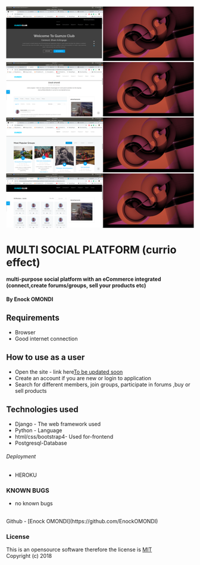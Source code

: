 ![Landing page](4landing.png)
![user profile](1landing.png)
![most popular groups](3landing.png)
![Members](2landing.png)

# MULTI SOCIAL PLATFORM (currio effect)
#### multi-purpose social platform with an eCommerce integrated (connect,create forums/groups, sell your products etc)

#### By ****Enock OMONDI****

## Requirements
* Browser
* Good internet connection

## How to use as a user
* Open the site - link here[To be updated soon]()
* Create an account if you are new or login to application
* Search for different members, join groups, participate in forums ,buy or sell products

<!-- ## How to use as admin
* Open the site - link [here]()
* login to application
* Search for different orders made
* Click on desired Item order to process
*  -->


## Technologies used
* Django - The web framework used
* Python - Language
* html/css/bootstrap4- Used for-frontend
* Postgresql-Database


###### Deployment
* HEROKU


### KNOWN BUGS
- no known bugs


<br>
Github - [Enock OMONDI](https://github.com/EnockOMONDI)

### License
This is an opensource software therefore the license is [MIT](https://choosealicense.com/licenses/mit/)
<br>
Copyright (c) 2018 